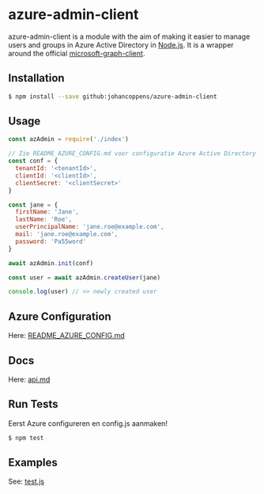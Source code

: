 # azure-admin-client

azure-admin-client is a module with the aim of making it easier to manage users and groups in Azure Active Directory in [Node.js](https://nodejs.org/). It is a wrapper around the official [microsoft-graph-client](https://www.npmjs.com/package/@microsoft/microsoft-graph-client).

## Installation

```bash
$ npm install --save github:johancoppens/azure-admin-client
```

## Usage

```javascript
const azAdmin = require('./index')

// Zie README_AZURE_CONFIG.md voor configuratie Azure Active Directory
const conf = {
  tenantId: '<tenantId>',
  clientId: '<clientId>',
  clientSecret: '<clientSecret>'
}

const jane = {
  firstName: 'Jane',
  lastName: 'Roe',
  userPrincipalName: 'jane.roe@example.com',
  mail: 'jane.roe@example.com',
  password: 'Pa55word'
}

await azAdmin.init(conf)

const user = await azAdmin.createUser(jane)

console.log(user) // >> newly created user

```

## Azure Configuration

Here: [README_AZURE_CONFIG.md](README_AZURE_CONFIG.md)

## Docs

Here: [api.md](api.md)

## Run Tests

Eerst Azure configureren en config.js aanmaken!

```bash
$ npm test

```

## Examples

See: [test.js](test.js)
